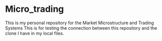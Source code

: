 # Micro_trading
This is my personal repository for the Market Microstructure and Trading Systems
This is for testing the connection between this repository and the clone I have in my local files.
